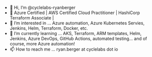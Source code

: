 - 👋 Hi, I’m @cyclelabs-ryanberger
- 🥇 Azure Certified | AWS Certified Cloud Practitioner | HashiCorp Terraform Associate |
- 👀 I’m interested in ... Azure automation, Azure Kubernetes Servies, Jenkins, Helm, Terraform, Docker, etc.
- 🌱 I’m currently learning ... AKS, Terraform, ARM templates, Helm, Jenkins, Azure DevOps, GitHub Actions, automated testing... and of course, more Azure automation!
- 📫 How to reach me ... ryan.berger at cyclelabs dot io
